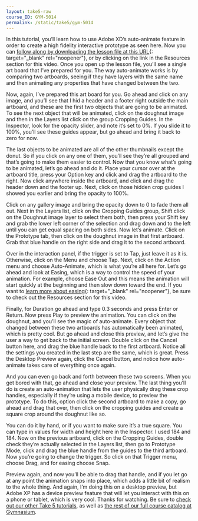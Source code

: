 ```yaml
---
layout: take5-raw
course_ID: GYM-5014
permalink: /static/take5/gym-5014
---
```


In this tutorial, you’ll learn how to use Adobe XD’s auto-animate feature in order to create a high fidelity interactive prototype as seen here. Now you can [follow along by downloading the lesson file at this URL][1]{: target="_blank" rel="noopener"}, or by clicking on the link in the Resources section for this video. Once you open up the lesson file, you’ll see a single art board that I’ve prepared for you. The way auto-animate works is by comparing two artboards, seeing if they have layers with the same name and then animating any properties that have changed between the two.

Now, again, I’ve prepared this art board for you. Go ahead and click on any image, and you’ll see that I hid a header and a footer right outside the main artboard, and these are the first two objects that are going to be animated. To see the next object that will be animated, click on the doughnut image and then in the Layers list click on the group Cropping Guides. In the Inspector, look for the opacity slider, and note it’s set to 0%. If you slide it to 100%, you’ll see these guides appear, but go ahead and bring it back to zero for now.

The last objects to be animated are all of the other thumbnails except the donut. So if you click on any one of them, you’ll see they’re all grouped and that’s going to make them easier to control. Now that you know what’s going to be animated, let’s go ahead and do it. Place your cursor over at the artboard title, press your Option key and click and drag the artboard to the right. Now click anywhere inside the artboard, and click and drag the header down and the footer up. Next, click on those hidden crop guides I showed you earlier and bring the opacity to 100%.

Click on any gallery image and bring the opacity down to 0 to fade them all out. Next in the Layers list, click on the Cropping Guides group, Shift click on the Doughnut image layer to select them both, then press your Shift key and grab the lower left corner of the selection and drag down and to the left until you can get equal spacing on both sides. Now let’s animate. Click on the Prototype tab, then click on the doughnut image in that first artboard. Grab that blue handle on the right side and drag it to the second artboard.

Over in the interaction panel, if the trigger is set to Tap, just leave it as it is. Otherwise, click on the Menu and choose Tap. Next, click on the Action menu and choose Auto-Animate, which is what you’re all here for. Let’s go ahead and look at Easing, which is a way to control the speed of your animation. For example, choose Ease Out and this means the animation will start quickly at the beginning and then slow down toward the end. If you want to [learn more about easing][2]{: target="_blank" rel="noopener"}, be sure to check out the Resources section for this video.

Finally, for Duration go ahead and type 0.3 seconds and press Enter or Return. Now press Play to preview the animation. You can click on the doughnut, and you’ll see the magic of auto-animate. Every object that changed between these two artboards has automatically been animated, which is pretty cool. But go ahead and close this preview, and let’s give the user a way to get back to the initial screen. Double click on the Cancel button here, and drag the blue handle back to the first artboard. Notice all the settings you created in the last step are the same, which is great. Press the Desktop Preview again, click the Cancel button, and notice how auto-animate takes care of everything once again.

And you can even go back and forth between these two screens. When you get bored with that, go ahead and close your preview. The last thing you’ll do is create an auto-animation that lets the user physically drag these crop handles, especially if they’re using a mobile device, to preview the prototype. To do this, option click the second artboard to make a copy, go ahead and drag that over, then click on the cropping guides and create a square crop around the doughnut like so.

You can do it by hand, or if you want to make sure it’s a true square. You can type in values for width and height here in the Inspector. I used 184 and 184. Now on the previous artboard, click on the Cropping Guides, double check they’re actually selected in the Layers list, then go to Prototype Mode, click and drag the blue handle from the guides to the third artboard. Now you’re going to change the trigger. So click on that Trigger menu, choose Drag, and for easing choose Snap.

Preview again, and now you’ll be able to drag that handle, and if you let go at any point the animation snaps into place, which adds a little bit of realism to the whole thing. And again, I’m doing this on a desktop preview, but Adobe XP has a device preview feature that will let you interact with this on a phone or tablet, which is very cool. Thanks for watching. Be sure to [check out our other Take 5 tutorials][3], as well as [the rest of our full course catalog at Gymnasium][4].

[1]: https://gymnasium.github.io/take5/gym-5014.zip
[2]: https://developers.google.com/web/fundamentals/design-and-ux/animations/the-basics-of-easing
[3]: https://thegymnasium.com/take5
[4]: https://thegymnasium.com/courses
